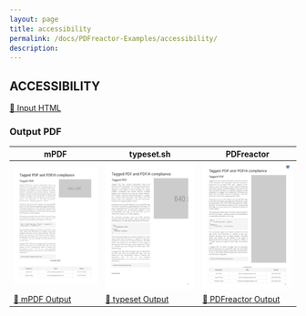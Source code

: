 ```yaml
---
layout: page
title: accessibility
permalink: /docs/PDFreactor-Examples/accessibility/
description: 
---
```




## ACCESSIBILITY

[📄 Input HTML](/html/PDFreactor%20Examples/accessibility/accessibility.html)

### Output PDF

| mPDF | typeset.sh | PDFreactor |
|---------|---------|---------|
| ![mPDF Preview](mpdf__html_PDFreactor_Examples_accessibility_accessibility.html.png) | ![typeset Preview](typeset__html_PDFreactor_Examples_accessibility_accessibility.html.png) | ![PDFreactor Preview](pdfreactor__html_PDFreactor_Examples_accessibility_accessibility.html.png) |
| [📕 mPDF Output](mpdf__html_PDFreactor_Examples_accessibility_accessibility.html.pdf) | [📕 typeset Output](typeset__html_PDFreactor_Examples_accessibility_accessibility.html.pdf) | [📕 PDFreactor Output](pdfreactor__html_PDFreactor_Examples_accessibility_accessibility.html.pdf) |


